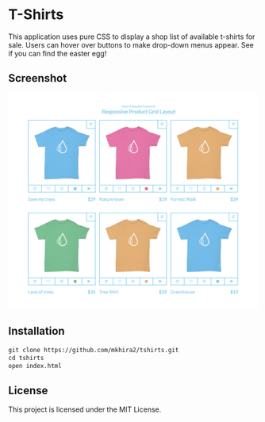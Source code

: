 # T-Shirts

This application uses pure CSS to display a shop list of available t-shirts for
sale. Users can hover over buttons to make drop-down menus appear. See if you can
find the easter egg!


## Screenshot
![T-Shirts](/images/tshirts.png)

## Installation

```
git clone https://github.com/mkhira2/tshirts.git
cd tshirts
open index.html
```

## License

This project is licensed under the MIT License.
